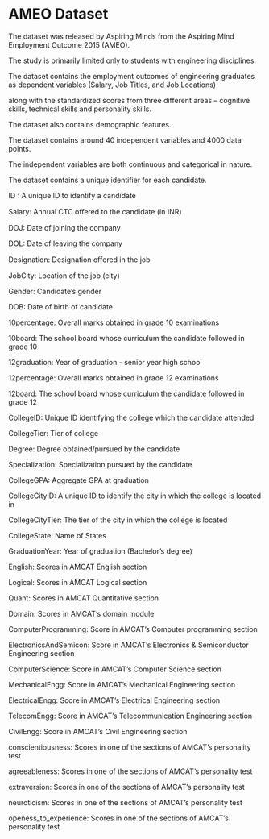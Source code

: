 # AMEO Dataset
The dataset was released by Aspiring Minds from the Aspiring Mind Employment Outcome 2015 (AMEO).

The study is primarily limited only to students with engineering disciplines.

The dataset contains the employment outcomes of engineering graduates as dependent variables (Salary, Job Titles, and Job Locations)

along with the standardized scores from three different areas – cognitive skills, technical skills and personality skills.

The dataset also contains demographic features.

The dataset contains around 40 independent variables and 4000 data points.

The independent variables are both continuous and categorical in nature.

The dataset contains a unique identifier for each candidate.

ID : A unique ID to identify a candidate

Salary: Annual CTC oﬀered to the candidate (in INR)

DOJ: Date of joining the company

DOL: Date of leaving the company

Designation: Designation oﬀered in the job

JobCity: Location of the job (city)

Gender: Candidate’s gender

DOB: Date of birth of candidate

10percentage: Overall marks obtained in grade 10 examinations

10board: The school board whose curriculum the candidate followed in grade 10

12graduation: Year of graduation - senior year high school

12percentage: Overall marks obtained in grade 12 examinations

12board: The school board whose curriculum the candidate followed in grade 12

CollegeID: Unique ID identifying the college which the candidate attended

CollegeTier: Tier of college

Degree: Degree obtained/pursued by the candidate

Specialization: Specialization pursued by the candidate

CollegeGPA: Aggregate GPA at graduation

CollegeCityID: A unique ID to identify the city in which the college is located in

CollegeCityTier: The tier of the city in which the college is located

CollegeState: Name of States

GraduationYear: Year of graduation (Bachelor’s degree)

English: Scores in AMCAT English section

Logical: Scores in AMCAT Logical section

Quant: Scores in AMCAT Quantitative section

Domain: Scores in AMCAT’s domain module

ComputerProgramming: Score in AMCAT’s Computer programming section

ElectronicsAndSemicon: Score in AMCAT’s Electronics & Semiconductor Engineering section

ComputerScience: Score in AMCAT’s Computer Science section

MechanicalEngg: Score in AMCAT’s Mechanical Engineering section

ElectricalEngg: Score in AMCAT’s Electrical Engineering section

TelecomEngg: Score in AMCAT’s Telecommunication Engineering section

CivilEngg: Score in AMCAT’s Civil Engineering section

conscientiousness: Scores in one of the sections of AMCAT’s personality test

agreeableness: Scores in one of the sections of AMCAT’s personality test

extraversion: Scores in one of the sections of AMCAT’s personality test

neuroticism: Scores in one of the sections of AMCAT’s personality test

openess_to_experience: Scores in one of the sections of AMCAT’s personality test
